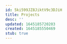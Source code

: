 ```yaml
---
id: 5ki599JZ8JiktV9c3DJiH
title: Projects
desc: ''
updated: 1645185720203
created: 1645185550469
stub: true
---
```


